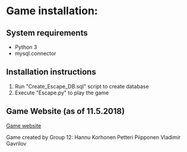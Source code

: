 # Game installation:

## System requirements
* Python 3
* mysql.connector
## Installation instructions
1. Run "Create_Escape_DB.sql" script to create database
2. Execute "Escape.py" to play the game

## Game Website (as of 11.5.2018)
[Game website](http://users.metropolia.fi/~vladimg/game_site/)

Game created by Group 12:
Hannu Korhonen
Petteri Piipponen
Vladimir Gavrilov
